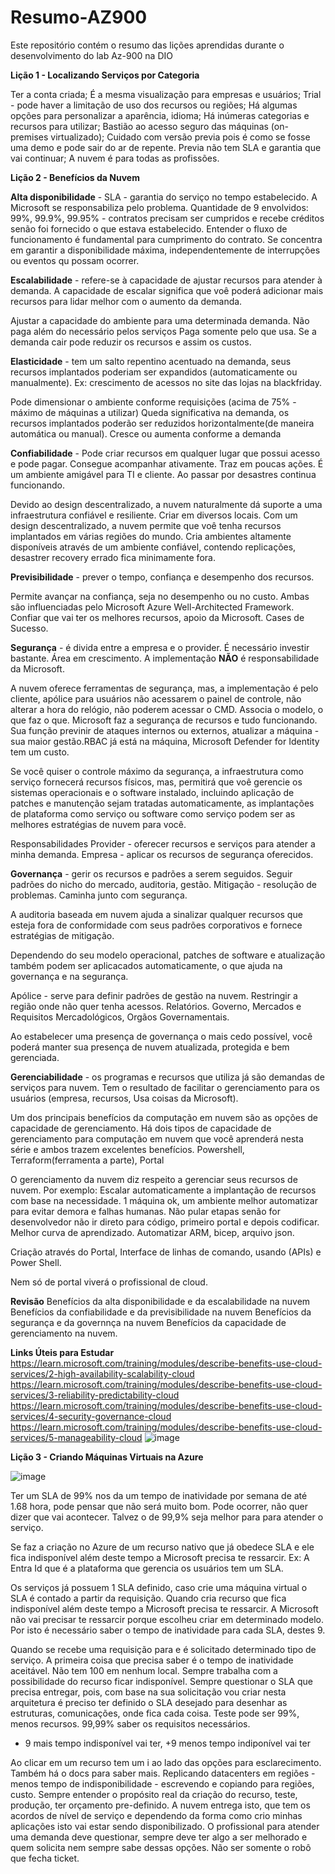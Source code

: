 # Resumo-AZ900
Este repositório contém o resumo das lições aprendidas durante o desenvolvimento do lab Az-900 na DIO

**Lição 1 - Localizando Serviços por Categoria**

Ter a conta criada;
É a mesma visualização para empresas e usuários;
Trial - pode haver a limitação de uso dos recursos ou regiões;
Há algumas opções para personalizar a aparência, idioma;
Há inúmeras categorias e recursos para utilizar;
Bastião ao acesso seguro das máquinas (on-premises virtualizado);
Cuidado com versão previa pois é como se fosse uma demo e pode sair do ar de repente.
Previa não tem SLA e garantia que vai continuar;
A nuvem é para todas as profissões.

**Lição 2 - Benefícios da Nuvem**

**Alta disponibilidade** - SLA - garantia do serviço no tempo estabelecido. A Microsoft se responsabiliza pelo problema. Quantidade de 9 envolvidos: 99%, 99.9%, 99.95% - contratos precisam ser cumpridos e recebe créditos senão foi fornecido o que estava estabelecido. Entender o fluxo de funcionamento é fundamental para cumprimento do contrato. Se concentra em garantir a disponibilidade máxima, independentemente de interrupções ou eventos qu possam ocorrer.

**Escalabilidade** - refere-se à capacidade de ajustar recursos para atender à demanda. A capacidade de escalar significa que voê poderá adicionar mais recursos para lidar melhor com o aumento da demanda.

Ajustar a capacidade do ambiente para uma determinada demanda.
Não paga além do necessário pelos serviços
Paga somente pelo que usa.
Se a demanda cair pode reduzir os recursos e assim os custos.

**Elasticidade** - tem um salto repentino acentuado na demanda, seus recursos implantados poderiam ser expandidos (automaticamente ou manualmente). Ex: crescimento de acessos no site das lojas na blackfriday.

Pode dimensionar o ambiente conforme requisições (acima de 75% - máximo de máquinas a utilizar)
Queda significativa na demanda, os recursos implantados poderão ser reduzidos horizontalmente(de maneira automática ou manual).
Cresce ou aumenta conforme a demanda

**Confiabilidade** - Pode criar recursos em qualquer lugar que possui acesso e pode pagar. Consegue acompanhar ativamente. Traz em poucas ações. É um ambiente amigável para TI e cliente. Ao passar por desastres continua funcionando.

Devido ao design descentralizado, a nuvem naturalmente dá suporte a uma infraestrutura confiável e resiliente. Criar em diversos locais.
Com um design descentralizado, a nuvem permite que voê tenha recursos implantados em várias regiões do mundo. Cria ambientes altamente disponíveis através de um ambiente confiável, contendo replicações, desastrer recovery errado fica minimamente fora. 

**Previsibilidade** - prever o tempo, confiança e desempenho dos recursos.

Permite avançar na confiança, seja no desempenho ou no custo. Ambas são influenciadas pelo Microsoft Azure Well-Architected Framework.
Confiar que vai ter os melhores recursos, apoio da Microsoft. Cases de Sucesso.

**Segurança** - é divida entre a empresa e o provider. É necessário investir bastante. Área em crescimento. A implementação **NÃO** é responsabilidade da Microsoft.

A nuvem oferece ferramentas de segurança, mas, a implementação é pelo cliente, apólice para usuários não acessarem o painel de controle, não alterar a hora do relógio, não poderem acessar o CMD. Associa o modelo, o que faz o que. Microsoft faz a segurança de recursos e tudo funcionando. Sua função previnir de ataques internos ou externos, atualizar a máquina - sua maior gestão.RBAC já está na máquina, Microsoft Defender for Identity tem um custo.

Se você quiser o controle máximo da segurança, a infraestrutura como serviço fornecerá recursos físicos, mas, permitirá que voê gerencie os sistemas operacionais e o software instalado, incluindo aplicação de patches e manutenção sejam tratadas automaticamente, as implantações de plataforma como serviço ou software como serviço podem ser as melhores estratégias de nuvem para você.

Responsabilidades
Provider - oferecer recursos e serviços para atender a minha demanda.
Empresa - aplicar os recursos de segurança oferecidos.

**Governança** - gerir os recursos e padrões a serem seguidos. Seguir padrões do nicho do mercado, auditoria, gestão. 
Mitigação - resolução de problemas. Caminha junto com segurança. 

A auditoria baseada em nuvem ajuda a sinalizar qualquer recursos que esteja fora de conformidade com seus padrões corporativos e fornece estratégias de mitigação. 

Dependendo do seu modelo operacional, patches de software e atualização também podem ser aplicacados automaticamente, o que ajuda na governança e na segurança.

Apólice - serve para definir padrões de gestão na nuvem. Restringir a região onde não quer tenha acessos. Relatórios. Governo, Mercados e Requisitos Mercadológicos, Orgãos Governamentais.

Ao estabelecer uma presença de governança o mais cedo possível, você poderá manter sua presença de nuvem atualizada, protegida e bem gerenciada.

**Gerenciabilidade** - os programas e recursos que utiliza já são demandas de serviços para nuvem. Tem o resultado de facilitar o gerenciamento para os usuários (empresa, recursos, Usa coisas da Microsoft).

Um dos principais benefícios da computação em nuvem são as opções de capacidade de gerenciamento. Há dois tipos de capacidade de gerenciamento para computação em nuvem que você aprenderá nesta série e ambos trazem excelentes benefícios.
Powershell, Terraform(ferramenta a parte), Portal

O gerenciamento da nuvem diz respeito a gerenciar seus recursos de nuvem. Por exemplo:
Escalar automaticamente a implantação de recursos com base na necessidade. 
1 máquina ok, um ambiente melhor automatizar para evitar demora e falhas humanas. 
Não pular etapas senão for desenvolvedor não ir direto para código, primeiro portal e depois codificar. Melhor curva de aprendizado. Automatizar ARM, bicep, arquivo json. 

Criação através do Portal, Interface de linhas de comando, usando (APIs) e Power Shell.

Nem só de portal viverá o profissional de cloud.

**Revisão**
Benefícios da alta disponibilidade e da escalabilidade na nuvem
Benefícios da confiabilidade e da previsibilidade na nuvem
Benefícios da segurança e da governnça na nuvem 
Benefícios da capacidade de gerenciamento na nuvem.

**Links Úteis para Estudar**
https://learn.microsoft.com/training/modules/describe-benefits-use-cloud-services/2-high-availability-scalability-cloud 
https://learn.microsoft.com/training/modules/describe-benefits-use-cloud-services/3-reliability-predictability-cloud 
https://learn.microsoft.com/training/modules/describe-benefits-use-cloud-services/4-security-governance-cloud 
https://learn.microsoft.com/training/modules/describe-benefits-use-cloud-services/5-manageability-cloud 
![image](https://github.com/user-attachments/assets/6aa52de8-3ea1-4baa-8044-dcd2cbe8fc92)

**Lição 3 - Criando Máquinas Virtuais na Azure**

![image](https://github.com/user-attachments/assets/0e193211-6528-462c-b6c8-49c66052826f)

Ter um SLA de 99% nos da um tempo de inatividade por semana de até 1.68 hora, pode pensar que não será muito bom. Pode ocorrer, não quer dizer que vai acontecer. Talvez o de 99,9% seja melhor para para atender o serviço. 

Se faz a criação no Azure de um recurso nativo que já obedece SLA e ele fica indisponível além deste tempo a Microsoft precisa te ressarcir. Ex: A Entra Id que é a plataforma que gerencia os usuários tem um SLA.

Os serviços já possuem 1 SLA definido, caso crie uma máquina virtual o SLA é contado a partir da requisição.
Quando cria recurso que fica indisponível além deste tempo a Microsoft precisa te ressarcir. 
A Microsoft não vai precisar te ressarcir porque escolheu criar em determinado modelo.
Por isto é necessário saber o tempo de inatividade para cada SLA, destes 9.

Quando se recebe uma requisição para e é solicitado determinado tipo de serviço. A primeira coisa que precisa saber é o tempo de inatividade aceitável. 
Não tem 100 em nenhum local.
Sempre trabalha com a possibilidade do recurso ficar indisponível.
Sempre questionar o SLA que precisa entregar, pois, com base na sua solicitação vou criar nesta arquitetura é preciso ter definido o SLA desejado para desenhar as estruturas, comunicações, onde fica cada coisa.
Teste pode ser 99%, menos recursos.
99,99% saber os requisitos necessários.
- 9 mais tempo indisponível vai ter, +9 menos tempo indiponível vai ter

Ao clicar em um recurso tem um i ao lado das opções para esclarecimento.
Também há o docs para saber mais.
Replicando datacenters em regiões - menos tempo de indisponibilidade - escrevendo e copiando para regiões, custo.
Sempre entender o propósito real da criação do recurso, teste, produção, ter orçamento pre-definido.
A nuvem entrega isto, que tem os acordos de nível de serviço e dependendo da forma como crio minhas aplicações isto vai estar sendo disponibilizado. 
O profissional para atender uma demanda deve questionar,  sempre deve ter algo a ser melhorado e quem solicita nem sempre sabe dessas opções. Não ser somente o robô que fecha ticket. 











